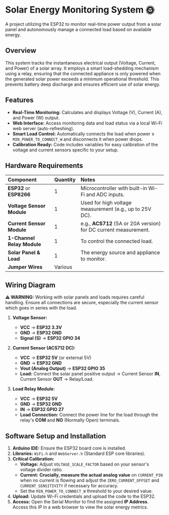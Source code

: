# Solar Energy Monitoring System 🌞

A project utilizing the ESP32 to monitor real-time power output from a solar panel and autonomously manage a connected load based on available energy.

## Overview

This system tracks the instantaneous electrical output (Voltage, Current, and Power) of a solar array. It employs a smart load-shedding mechanism using a relay, ensuring that the connected appliance is only powered when the generated solar power exceeds a minimum operational threshold. This prevents battery deep discharge and ensures efficient use of solar energy.

## Features

* **Real-Time Monitoring:** Calculates and displays Voltage (V), Current (A), and Power (W) output.
* **Web Interface:** Access monitoring data and load status via a local Wi-Fi web server (auto-refreshing).
* **Smart Load Control:** Automatically connects the load when power $\ge$ `MIN_POWER_TO_CONNECT_W` and disconnects it when power drops.
* **Calibration Ready:** Code includes variables for easy calibration of the voltage and current sensors specific to your setup.

## Hardware Requirements

| Component | Quantity | Notes |
| :--- | :--- | :--- |
| **ESP32** or **ESP8266** | 1 | Microcontroller with built-in Wi-Fi and ADC inputs. |
| **Voltage Sensor Module** | 1 | Used for high voltage measurement (e.g., up to 25V DC). |
| **Current Sensor Module** | 1 | e.g., **ACS712** (5A or 20A version) for DC current measurement. |
| **1-Channel Relay Module** | 1 | To control the connected load. |
| **Solar Panel & Load** | 1 | The energy source and appliance to monitor. |
| **Jumper Wires** | Various | |

## Wiring Diagram

**⚠️ WARNING:** Working with solar panels and loads requires careful handling. Ensure all connections are secure, especially the current sensor which goes in series with the load.

1.  **Voltage Sensor:**
    * **VCC** $\rightarrow$ **ESP32 3.3V**
    * **GND** $\rightarrow$ **ESP32 GND**
    * **Signal (S)** $\rightarrow$ **ESP32 GPIO 34**

2.  **Current Sensor (ACS712 DC):**
    * **VCC** $\rightarrow$ **ESP32 5V** (or external 5V)
    * **GND** $\rightarrow$ **ESP32 GND**
    * **Vout (Analog Output)** $\rightarrow$ **ESP32 GPIO 35**
    * **Load:** Connect the solar panel positive output $\rightarrow$ Current Sensor **IN**, Current Sensor **OUT** $\rightarrow$ Relay/Load.

3.  **Load Relay Module:**
    * **VCC** $\rightarrow$ **ESP32 5V**
    * **GND** $\rightarrow$ **ESP32 GND**
    * **IN** $\rightarrow$ **ESP32 GPIO 27**
    * **Load Connection:** Connect the power line for the load through the relay's **COM** and **NO** (Normally Open) terminals.

## Software Setup and Installation

1.  **Arduino IDE:** Ensure the ESP32 board core is installed.
2.  **Libraries:** `WiFi.h` and `WebServer.h` (Standard ESP core libraries).
3.  **Critical Calibration:**
    * **Voltage:** Adjust `VOLTAGE_SCALE_FACTOR` based on your sensor's voltage divider ratio.
    * **Current:** **Crucially, measure the actual analog value** on `CURRENT_PIN` when no current is flowing and adjust the `ZERO_CURRENT_OFFSET` and `CURRENT_SENSITIVITY` if necessary for accuracy.
    * Set the `MIN_POWER_TO_CONNECT_W` threshold to your desired value.
4.  **Upload:** Update Wi-Fi credentials and upload the code to the ESP32.
5.  **Access:** Open the Serial Monitor to find the assigned **IP Address**. Access this IP in a web browser to view the solar energy metrics.
